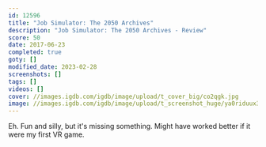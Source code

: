 ```yaml
---
id: 12596
title: "Job Simulator: The 2050 Archives"
description: "Job Simulator: The 2050 Archives - Review"
score: 50
date: 2017-06-23
completed: true
goty: []
modified_date: 2023-02-28
screenshots: []
tags: []
videos: []
cover: //images.igdb.com/igdb/image/upload/t_cover_big/co2qgk.jpg
image: //images.igdb.com/igdb/image/upload/t_screenshot_huge/ya0riduux3qcaq0nmjov.jpg
---
```

Eh. Fun and silly, but it's missing something. Might have worked better if it were my first VR game.